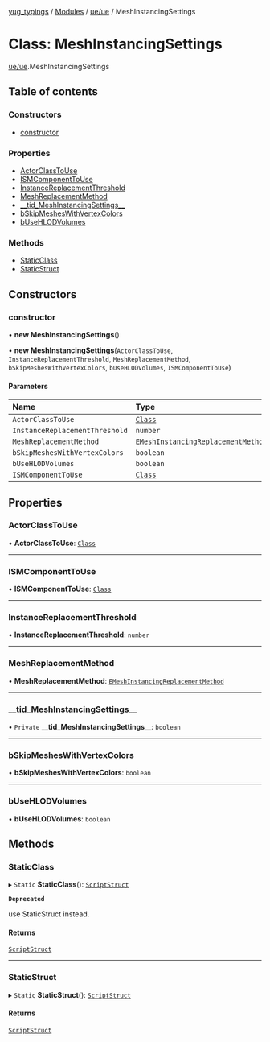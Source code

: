 [yug_typings](../README.md) / [Modules](../modules.md) / [ue/ue](../modules/ue_ue.md) / MeshInstancingSettings

# Class: MeshInstancingSettings

[ue/ue](../modules/ue_ue.md).MeshInstancingSettings

## Table of contents

### Constructors

- [constructor](ue_ue.MeshInstancingSettings.md#constructor)

### Properties

- [ActorClassToUse](ue_ue.MeshInstancingSettings.md#actorclasstouse)
- [ISMComponentToUse](ue_ue.MeshInstancingSettings.md#ismcomponenttouse)
- [InstanceReplacementThreshold](ue_ue.MeshInstancingSettings.md#instancereplacementthreshold)
- [MeshReplacementMethod](ue_ue.MeshInstancingSettings.md#meshreplacementmethod)
- [\_\_tid\_MeshInstancingSettings\_\_](ue_ue.MeshInstancingSettings.md#__tid_meshinstancingsettings__)
- [bSkipMeshesWithVertexColors](ue_ue.MeshInstancingSettings.md#bskipmesheswithvertexcolors)
- [bUseHLODVolumes](ue_ue.MeshInstancingSettings.md#busehlodvolumes)

### Methods

- [StaticClass](ue_ue.MeshInstancingSettings.md#staticclass)
- [StaticStruct](ue_ue.MeshInstancingSettings.md#staticstruct)

## Constructors

### constructor

• **new MeshInstancingSettings**()

• **new MeshInstancingSettings**(`ActorClassToUse`, `InstanceReplacementThreshold`, `MeshReplacementMethod`, `bSkipMeshesWithVertexColors`, `bUseHLODVolumes`, `ISMComponentToUse`)

#### Parameters

| Name | Type |
| :------ | :------ |
| `ActorClassToUse` | [`Class`](ue_ue.Class.md) |
| `InstanceReplacementThreshold` | `number` |
| `MeshReplacementMethod` | [`EMeshInstancingReplacementMethod`](../enums/ue_ue.EMeshInstancingReplacementMethod.md) |
| `bSkipMeshesWithVertexColors` | `boolean` |
| `bUseHLODVolumes` | `boolean` |
| `ISMComponentToUse` | [`Class`](ue_ue.Class.md) |

## Properties

### ActorClassToUse

• **ActorClassToUse**: [`Class`](ue_ue.Class.md)

___

### ISMComponentToUse

• **ISMComponentToUse**: [`Class`](ue_ue.Class.md)

___

### InstanceReplacementThreshold

• **InstanceReplacementThreshold**: `number`

___

### MeshReplacementMethod

• **MeshReplacementMethod**: [`EMeshInstancingReplacementMethod`](../enums/ue_ue.EMeshInstancingReplacementMethod.md)

___

### \_\_tid\_MeshInstancingSettings\_\_

• `Private` **\_\_tid\_MeshInstancingSettings\_\_**: `boolean`

___

### bSkipMeshesWithVertexColors

• **bSkipMeshesWithVertexColors**: `boolean`

___

### bUseHLODVolumes

• **bUseHLODVolumes**: `boolean`

## Methods

### StaticClass

▸ `Static` **StaticClass**(): [`ScriptStruct`](ue_ue.ScriptStruct.md)

**`Deprecated`**

use StaticStruct instead.

#### Returns

[`ScriptStruct`](ue_ue.ScriptStruct.md)

___

### StaticStruct

▸ `Static` **StaticStruct**(): [`ScriptStruct`](ue_ue.ScriptStruct.md)

#### Returns

[`ScriptStruct`](ue_ue.ScriptStruct.md)
